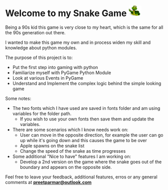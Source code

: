 # Welcome to my Snake Game <img src="images/icon.png" width="40" height="35"/>
Being a 90s kid this game is very close to my heart, which is the same for all the 90s generation out there.

I wanted to make this game my own and in process widen my skill and knowledge about python modules.

The purpose of this project is to:
- Put the first step into gaming with python
- Familiarize myself with PyGame Python Module
- Look at various Events in PyGame
- Understand and Implement the complex logic behind the simple looking game

Some notes:
- The two fonts which I have used are saved in fonts folder and am using variables for the folder path.
    - If you wish to use your own fonts then save them and update the variables.
- There are some scenarios which I know needs work on:
    - User can move in the opposite direction, for example the user can go up while it's going down and this causes the game to be over
    - Apple spawns on the snake list
    - Change the speed of the snake as time progresses
- Some additional "Nice to have" features I am working on:
    - Develop a 2nd version on the game where the snake goes out of the boundary and appears on the opposite side.


Feel free to leave your feedback, additional features, erros or any general comments at **preetparmar@outlook.com**

<!-- Check out my portfolio [here](https://preetparmar.github.io/ "My Portfolio") -->
